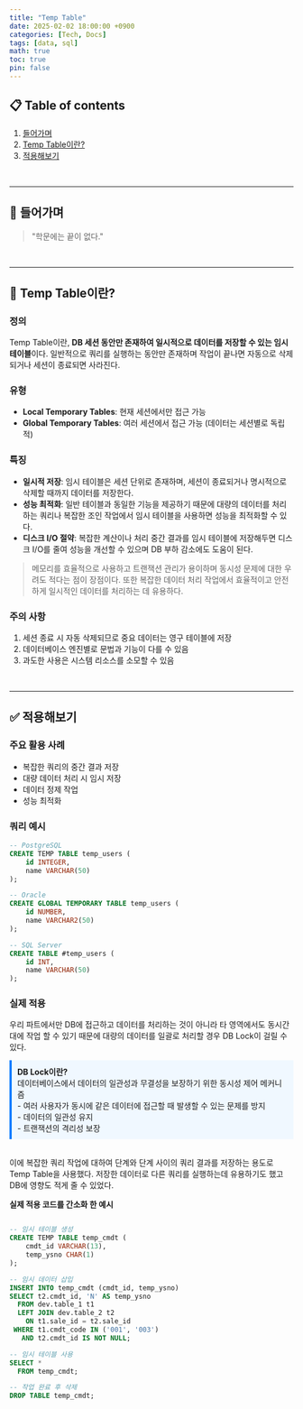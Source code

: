 ```yaml
---
title: "Temp Table"
date: 2025-02-02 18:00:00 +0900
categories: [Tech, Docs]
tags: [data, sql]
math: true
toc: true
pin: false
---
```


## 📋 Table of contents
1. [들어가며](#-들어가며)
2. [Temp Table이란?](#-temp-table이란)
3. [적용해보기](#-적용해보기)

<br>

---

## 👀 들어가며
> "학문에는 끝이 없다."

<br>

---

## 🤔 Temp Table이란?

### 정의
Temp Table이란, **DB 세션 동안만 존재하여 일시적으로 데이터를 저장할 수 있는 임시 테이블**이다.
일반적으로 쿼리를 실행하는 동안만 존재하며 작업이 끝나면 자동으로 삭제되거나 세션이 종료되면 사라진다.

### 유형
- **Local Temporary Tables**: 현재 세션에서만 접근 가능
- **Global Temporary Tables**: 여러 세션에서 접근 가능 (데이터는 세션별로 독립적)

### 특징
- **일시적 저장**: 임시 테이블은 세션 단위로 존재하며, 세션이 종료되거나 명시적으로 삭제할 때까지 데이터를 저장한다.
- **성능 최적화**: 일반 테이블과 동일한 기능을 제공하기 때문에 대량의 데이터를 처리하는 쿼리나 복잡한 조인 작업에서 임시 테이블을 사용하면 성능을 최적화할 수 있다.
- **디스크 I/O 절약**: 복잡한 계산이나 처리 중간 결과를 임시 테이블에 저장해두면 디스크 I/O를 줄여 성능을 개선할 수 있으며 DB 부하 감소에도 도움이 된다.
> 메모리를 효율적으로 사용하고 트랜잭션 관리가 용이하며 동시성 문제에 대한 우려도 적다는 점이 장점이다. 또한 복잡한 데이터 처리 작업에서 효율적이고 안전하게 일시적인 데이터를 처리하는 데 유용하다.

### 주의 사항
1. 세션 종료 시 자동 삭제되므로 중요 데이터는 영구 테이블에 저장
2. 데이터베이스 엔진별로 문법과 기능이 다를 수 있음
3. 과도한 사용은 시스템 리소스를 소모할 수 있음

<br>

---

## ✅ 적용해보기

### 주요 활용 사례
- 복잡한 쿼리의 중간 결과 저장
- 대량 데이터 처리 시 임시 저장
- 데이터 정제 작업
- 성능 최적화

### 쿼리 예시
```sql
-- PostgreSQL
CREATE TEMP TABLE temp_users (
    id INTEGER,
    name VARCHAR(50)
);

-- Oracle
CREATE GLOBAL TEMPORARY TABLE temp_users (
    id NUMBER,
    name VARCHAR2(50)
);

-- SQL Server
CREATE TABLE #temp_users (
    id INT,
    name VARCHAR(50)
);

```

### 실제 적용
우리 파트에서만 DB에 접근하고 데이터를 처리하는 것이 아니라 타 영역에서도 동시간대에 작업 할 수 있기 때문에 대량의 데이터를 일괄로 처리할 경우 DB Lock이 걸릴 수 있다.
<div style="background-color: #f0f8ff; padding: 10px; border-left: 4px solid #007bff; white-space: pre-line;"><strong>DB Lock이란?</strong>
데이터베이스에서 데이터의 일관성과 무결성을 보장하기 위한 동시성 제어 메커니즘
- 여러 사용자가 동시에 같은 데이터에 접근할 때 발생할 수 있는 문제를 방지
- 데이터의 일관성 유지
- 트랜잭션의 격리성 보장
</div> <br>

이에 복잡한 쿼리 작업에 대하여 단계와 단계 사이의 쿼리 결과를 저장하는 용도로 Temp Table을 사용했다. 
저장한 데이터로 다른 쿼리를 실행하는데 유용하기도 했고 DB에 영향도 적게 줄 수 있었다.

**실제 적용 코드를 간소화 한 예시**

```sql

-- 임시 테이블 생성
CREATE TEMP TABLE temp_cmdt (
    cmdt_id VARCHAR(13),
    temp_ysno CHAR(1)
);

-- 임시 데이터 삽입
INSERT INTO temp_cmdt (cmdt_id, temp_ysno)
SELECT t2.cmdt_id, 'N' AS temp_ysno
  FROM dev.table_1 t1
  LEFT JOIN dev.table_2 t2
    ON t1.sale_id = t2.sale_id
 WHERE t1.cmdt_code IN ('001', '003')
   AND t2.cmdt_id IS NOT NULL;

-- 임시 테이블 사용
SELECT * 
  FROM temp_cmdt;

-- 작업 완료 후 삭제
DROP TABLE temp_cmdt;
```

